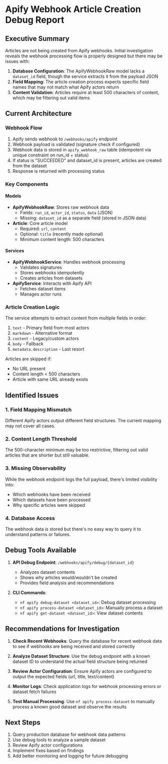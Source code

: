 # Apify Webhook Article Creation Debug Report

## Executive Summary

Articles are not being created from Apify webhooks. Initial investigation reveals the webhook processing flow is properly designed but there may be issues with:

1. **Database Configuration**: The ApifyWebhookRaw model lacks a `dataset_id` field, though the service extracts it from the payload JSON
2. **Field Mapping**: The article creation process expects specific field names that may not match what Apify actors return
3. **Content Validation**: Articles require at least 500 characters of content, which may be filtering out valid items

## Current Architecture

### Webhook Flow
1. Apify sends webhook to `/webhooks/apify` endpoint
2. Webhook payload is validated (signature check if configured)
3. Webhook data is stored in `apify_webhook_raw` table (idempotent via unique constraint on run_id + status)
4. If status is "SUCCEEDED" and dataset_id is present, articles are created from the dataset
5. Response is returned with processing status

### Key Components

#### Models
- **ApifyWebhookRaw**: Stores raw webhook data
  - Fields: `run_id`, `actor_id`, `status`, `data` (JSON)
  - Missing: `dataset_id` as a separate field (stored in JSON data)
- **Article**: Core article model
  - Required: `url`, `content`
  - Optional: `title` (recently made optional)
  - Minimum content length: 500 characters

#### Services
- **ApifyWebhookService**: Handles webhook processing
  - Validates signatures
  - Stores webhooks idempotently
  - Creates articles from datasets
- **ApifyService**: Interacts with Apify API
  - Fetches dataset items
  - Manages actor runs

### Article Creation Logic

The service attempts to extract content from multiple fields in order:
1. `text` - Primary field from most actors
2. `markdown` - Alternative format
3. `content` - Legacy/custom actors
4. `body` - Fallback
5. `metadata.description` - Last resort

Articles are skipped if:
- No URL present
- Content length < 500 characters
- Article with same URL already exists

## Identified Issues

### 1. Field Mapping Mismatch
Different Apify actors output different field structures. The current mapping may not cover all cases.

### 2. Content Length Threshold
The 500-character minimum may be too restrictive, filtering out valid articles that are shorter but still valuable.

### 3. Missing Observability
While the webhook endpoint logs the full payload, there's limited visibility into:
- Which webhooks have been received
- Which datasets have been processed
- Why specific articles were skipped

### 4. Database Access
The webhook data is stored but there's no easy way to query it to understand patterns or failures.

## Debug Tools Available

1. **API Debug Endpoint**: `/webhooks/apify/debug/{dataset_id}`
   - Analyzes dataset contents
   - Shows why articles would/wouldn't be created
   - Provides field analysis and recommendations

2. **CLI Commands**:
   - `nf apify debug-dataset <dataset_id>`: Debug dataset processing
   - `nf apify process-dataset <dataset_id>`: Manually process a dataset
   - `nf apify get-dataset <dataset_id>`: View dataset contents

## Recommendations for Investigation

1. **Check Recent Webhooks**: Query the database for recent webhook data to see if webhooks are being received and stored correctly

2. **Analyze Dataset Structure**: Use the debug endpoint with a known dataset ID to understand the actual field structure being returned

3. **Review Actor Configuration**: Ensure Apify actors are configured to output the expected fields (url, title, text/content)

4. **Monitor Logs**: Check application logs for webhook processing errors or dataset fetch failures

5. **Test Manual Processing**: Use `nf apify process-dataset` to manually process a known good dataset and observe the results

## Next Steps

1. Query production database for webhook data patterns
2. Use debug tools to analyze a sample dataset
3. Review Apify actor configurations
4. Implement fixes based on findings
5. Add better monitoring and logging for future debugging
